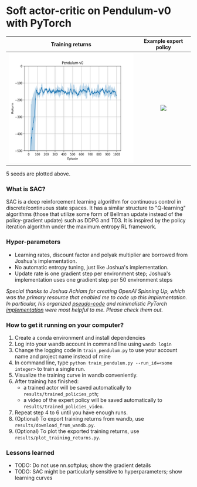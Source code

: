 # Soft actor-critic on Pendulum-v0 with PyTorch

Training returns             |  Example expert policy
:-------------------------:|:-------------------------:
<img src="/results/training_returns_svg/Pendulum-v0.svg" height="300"/>  | <img src="https://user-images.githubusercontent.com/43589364/115996873-9d628100-a613-11eb-9219-d275ee9c1e7f.gif" width="300"/>

5 seeds are plotted above.

### What is SAC?

SAC is a deep reinforcement learning algorithm for continuous control in discrete/continuous state spaces. It has a similar structure to "Q-learning" algorithms (those that utilize some form of Bellman update instead of the policy-gradient update) such as DDPG and TD3. It is inspired by the policy iteration algorithm under the maximum entropy RL framework. 

### Hyper-parameters

- Learning rates, discount factor and polyak multiplier are borrowed from Joshua's implementation.
- No automatic entropy tuning, just like Joshua's implementation.
- Update rate is one gradient step per environment step; Joshua's implementation uses one gradient step per 50 environment steps

*Special thanks to Joshua Achiam for creating OpenAI Spinning Up, which was the primary resource that enabled me to code up this implementation. In particular, his organized [pseudo-code](https://spinningup.openai.com/en/latest/algorithms/sac.html#pseudocode) and minimalistic PyTorch [implementation](https://github.com/openai/spinningup/tree/master/spinup/algos/pytorch/sac) were most helpful to me. Please check them out.*

### How to get it running on your computer?

1. Create a conda environment and install dependencies
2. Log into your wandb account in command line using `wandb login`
3. Change the logging code in `train_pendulum.py` to use your account name and project name instead of mine
4. In command line, type `python train_pendulum.py --run_id=<some integer>` to train a single run.
5. Visualize the training curve in wandb conveniently.
6. After training has finished:
    - a trained actor will be saved automatically to `results/trained_policies_pth`;
    - a video of the expert policy will be saved automatically to `results/trained_policies_video`.
7. Repeat step 4 to 6 until you have enough runs.
8. (Optional) To export training returns from wandb, use `results/download_from_wandb.py`.
9. (Optional) To plot the exported training returns, use `results/plot_training_returns.py`.

### Lessons learned

- TODO: Do not use nn.softplus; show the gradient details
- TODO: SAC might be particularly sensitive to hyperparameters; show learning curves
